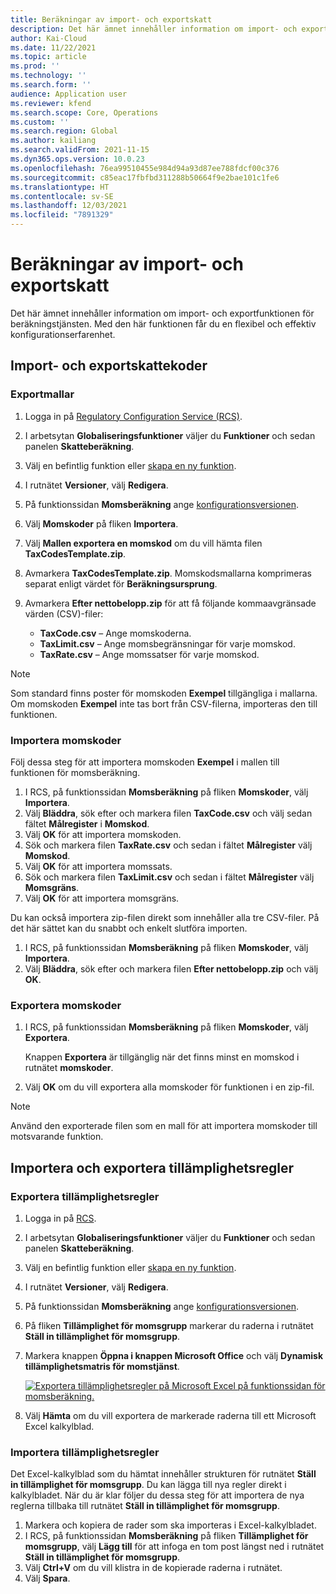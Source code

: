 ```yaml
---
title: Beräkningar av import- och exportskatt
description: Det här ämnet innehåller information om import- och exportfunktionen för beräkningstjänsten.
author: Kai-Cloud
ms.date: 11/22/2021
ms.topic: article
ms.prod: ''
ms.technology: ''
ms.search.form: ''
audience: Application user
ms.reviewer: kfend
ms.search.scope: Core, Operations
ms.custom: ''
ms.search.region: Global
ms.author: kailiang
ms.search.validFrom: 2021-11-15
ms.dyn365.ops.version: 10.0.23
ms.openlocfilehash: 76ea99510455e984d94a93d87ee788fdcf00c376
ms.sourcegitcommit: c85eac17fbfbd311288b50664f9e2bae101c1fe6
ms.translationtype: HT
ms.contentlocale: sv-SE
ms.lasthandoff: 12/03/2021
ms.locfileid: "7891329"
---
```

# <a name="import-and-export-tax-calculations"></a>Beräkningar av import- och exportskatt

Det här ämnet innehåller information om import- och exportfunktionen för beräkningstjänsten. Med den här funktionen får du en flexibel och effektiv konfigurationserfarenhet.

## <a name="import-and-export-tax-codes"></a>Import- och exportskattekoder

### <a name="export-templates"></a>Exportmallar

1. Logga in på [Regulatory Configuration Service (RCS)](https://marketing.configure.global.dynamics.com/).
2. I arbetsytan **Globaliseringsfunktioner** väljer du **Funktioner** och sedan panelen **Skatteberäkning**.
3. Välj en befintlig funktion eller [skapa en ny funktion](global-get-started-with-tax-calculation-service.md#set-up-tax-calculation-in-rcs).
4. I rutnätet **Versioner**, välj **Redigera**.
5. På funktionssidan **Momsberäkning** ange [konfigurationsversionen](global-get-started-with-tax-calculation-service.md#set-up-tax-calculation-in-rcs).
6. Välj **Momskoder** på fliken **Importera**.
7. Välj **Mallen exportera en momskod** om du vill hämta filen **TaxCodesTemplate.zip**. 
8. Avmarkera **TaxCodesTemplate.zip**. Momskodsmallarna komprimeras separat enligt värdet för **Beräkningsursprung**.
9. Avmarkera **Efter nettobelopp.zip** för att få följande kommaavgränsade värden (CSV)-filer:

    - **TaxCode.csv** – Ange momskoderna.
    - **TaxLimit.csv** – Ange momsbegränsningar för varje momskod.
    - **TaxRate.csv** – Ange momssatser för varje momskod.

> [!NOTE]
> Som standard finns poster för momskoden **Exempel** tillgängliga i mallarna. Om momskoden **Exempel** inte tas bort från CSV-filerna, importeras den till funktionen.

### <a name="import-tax-codes"></a>Importera momskoder

Följ dessa steg för att importera momskoden **Exempel** i mallen till funktionen för momsberäkning.

1. I RCS, på funktionssidan **Momsberäkning** på fliken **Momskoder**, välj **Importera**.
2. Välj **Bläddra**, sök efter och markera filen **TaxCode.csv** och välj sedan fältet **Målregister** i **Momskod**. 
3. Välj **OK** för att importera momskoden.
4. Sök och markera filen **TaxRate.csv** och sedan i fältet **Målregister** välj **Momskod**.
5. Välj **OK** för att importera momssats.
6. Sök och markera filen **TaxLimit.csv** och sedan i fältet **Målregister** välj **Momsgräns**.
7. Välj **OK** för att importera momsgräns.

Du kan också importera zip-filen direkt som innehåller alla tre CSV-filer. På det här sättet kan du snabbt och enkelt slutföra importen.

1. I RCS, på funktionssidan **Momsberäkning** på fliken **Momskoder**, välj **Importera**.
2. Välj **Bläddra**, sök efter och markera filen **Efter nettobelopp.zip** och välj **OK**.

### <a name="export-tax-codes"></a>Exportera momskoder

1. I RCS, på funktionssidan **Momsberäkning** på fliken **Momskoder**, välj **Exportera**.

    Knappen **Exportera** är tillgänglig när det finns minst en momskod i rutnätet **momskoder**.

2. Välj **OK** om du vill exportera alla momskoder för funktionen i en zip-fil.

> [!NOTE]
> Använd den exporterade filen som en mall för att importera momskoder till motsvarande funktion.

## <a name="import-and-export-applicability-rules"></a>Importera och exportera tillämplighetsregler

### <a name="export-applicability-rules"></a>Exportera tillämplighetsregler

1. Logga in på [RCS](https://marketing.configure.global.dynamics.com/).
2. I arbetsytan **Globaliseringsfunktioner** väljer du **Funktioner** och sedan panelen **Skatteberäkning**.
3. Välj en befintlig funktion eller [skapa en ny funktion](global-get-started-with-tax-calculation-service.md#set-up-tax-calculation-in-rcs).
4. I rutnätet **Versioner**, välj **Redigera**.
5. På funktionssidan **Momsberäkning** ange [konfigurationsversionen](global-get-started-with-tax-calculation-service.md#set-up-tax-calculation-in-rcs).
6. På fliken **Tillämplighet för momsgrupp** markerar du raderna i rutnätet **Ställ in tillämplighet för momsgrupp**.
7. Markera knappen **Öppna i knappen Microsoft Office** och välj **Dynamisk tillämplighetsmatris för momstjänst**.

    [![Exportera tillämplighetsregler på Microsoft Excel på funktionssidan för momsberäkning.](./media/tax-cal-import-export-1.png)](./media/tax-cal-import-export-1.png)

8. Välj **Hämta** om du vill exportera de markerade raderna till ett Microsoft Excel kalkylblad.

### <a name="import-applicability-rules"></a>Importera tillämplighetsregler

Det Excel-kalkylblad som du hämtat innehåller strukturen för rutnätet **Ställ in tillämplighet för momsgrupp**. Du kan lägga till nya regler direkt i kalkylbladet. När du är klar följer du dessa steg för att importera de nya reglerna tillbaka till rutnätet **Ställ in tillämplighet för momsgrupp**.

1. Markera och kopiera de rader som ska importeras i Excel-kalkylbladet.
2. I RCS, på funktionssidan **Momsberäkning** på fliken **Tillämplighet för momsgrupp**, välj **Lägg till** för att infoga en tom post längst ned i rutnätet **Ställ in tillämplighet för momsgrupp**.
3. Välj **Ctrl+V** om du vill klistra in de kopierade raderna i rutnätet.
4. Välj **Spara**.
